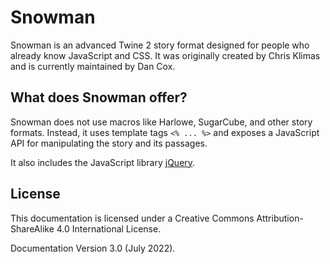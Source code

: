 # Snowman

Snowman is an advanced Twine 2 story format designed for people who already know JavaScript and CSS. It was originally created by Chris Klimas and is currently maintained by Dan Cox.

## What does Snowman offer?

Snowman does not use macros like Harlowe, SugarCube, and other story formats. Instead, it uses template tags `<% ... %>` and exposes a JavaScript API for manipulating the story and its passages.

It also includes the JavaScript library [jQuery](https://jquery.com/).

## License

This documentation is licensed under a Creative Commons Attribution-ShareAlike 4.0 International License.

Documentation Version 3.0 (July 2022).
